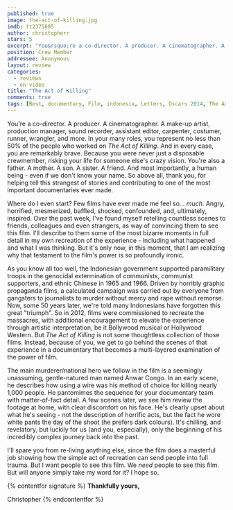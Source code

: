 ```yaml
---
published: true
image: the-act-of-killing.jpg
imdb: tt2375605
author: christopherr
stars: 5
excerpt: "You&rsquo;re a co-director. A producer. A cinematographer. A make-up artist, production manager, sound recorder, assistant editor, carpenter, costumer, runner, wrangler, and more. In your many roles, you represent no less than 50% of the people who worked on <em>The Act of Killing</em>. And in every case, you are remarkably brave. Because you were never just a disposable crewmember, risking your life for someone else&rsquo;s crazy vision. You&rsquo;re also a father. A mother. A son. A sister. A friend. And most importantly, a human being &ndash; even if we don&rsquo;t know your name. So above all, thank you, for helping tell this strangest of stories and contributing to one of the most important documentaries ever made."
position: Crew Member
addressee: Anonymous
layout: review
categories: 
  - reviews
  - on-video
title: "The Act of Killing"
comments: true
tags: [Best, documentary, Film, indonesia, Letters, Oscars 2014, The Act of Killing]
---
```

You're a co-director. A producer. A cinematographer. A make-up artist, production manager, sound recorder, assistant editor, carpenter, costumer, runner, wrangler, and more. In your many roles, you represent no less than 50% of the people who worked on _The Act of Killing_. And in every case, you are remarkably brave. Because you were never just a disposable crewmember, risking your life for someone else's crazy vision. You're also a father. A mother. A son. A sister. A friend. And most importantly, a human being - even if we don't know your name. So above all, thank you, for helping tell this strangest of stories and contributing to one of the most important documentaries ever made.

Where do I even start? Few films have ever made me feel so… _much_. Angry, horrified, mesmerized, baffled, shocked, confounded, and, ultimately, inspired. Over the past week, I've found myself retelling countless scenes to friends, colleagues and even strangers, as way of convincing them to see this film. I'll describe to them some of the most bizarre moments in full detail in my own recreation of the experience - including what happened and what I was thinking. But it's only now, in this moment, that I am realizing why that testament to the film's power is so profoundly ironic.

As you know all too well, the Indonesian government supported paramilitary troops in the genocidal extermination of communists, communist supporters, and ethnic Chinese in 1965 and 1966. Driven by horribly graphic propaganda films, a calculated campaign was carried out by everyone from gangsters to journalists to murder without mercy and rape without remorse. Now, some 50 years later, we're told many Indonesians have forgotten this great "triumph". So in 2012, films were commissioned to recreate the massacres, with additional encouragement to elevate the experience through artistic interpretation, be it Bollywood musical or Hollywood Western. But _The Act of Killing_ is not some thoughtless collection of those films. Instead, because of you, we get to go behind the scenes of that experience in a documentary that becomes a multi-layered examination of the power of film.

The main murderer/national hero we follow in the film is a seemingly unassuming, gentle-natured man named Anwar Congo. In an early scene, he describes how using a wire was his method of choice for killing nearly 1,000 people. He pantomimes the sequence for your documentary team with matter-of-fact detail. A few scenes later, we see him review the footage at home, with clear discomfort on his face. He's clearly upset about what he's seeing - not the description of horrific acts, but the fact he wore white pants the day of the shoot (he prefers dark colours). It's chilling, and revelatory, but luckily for us (and you, especially), only the beginning of his incredibly complex journey back into the past.

I'll spare you from re-living anything else, since the film does a masterful job showing how the simple act of recreation can send people into full trauma. But I want people to see this film. We _need_ people to see this film. But will anyone simply take my word for it? I hope so.

{% contentfor signature %}
**Thankfully yours,**

Christopher
{% endcontentfor %}